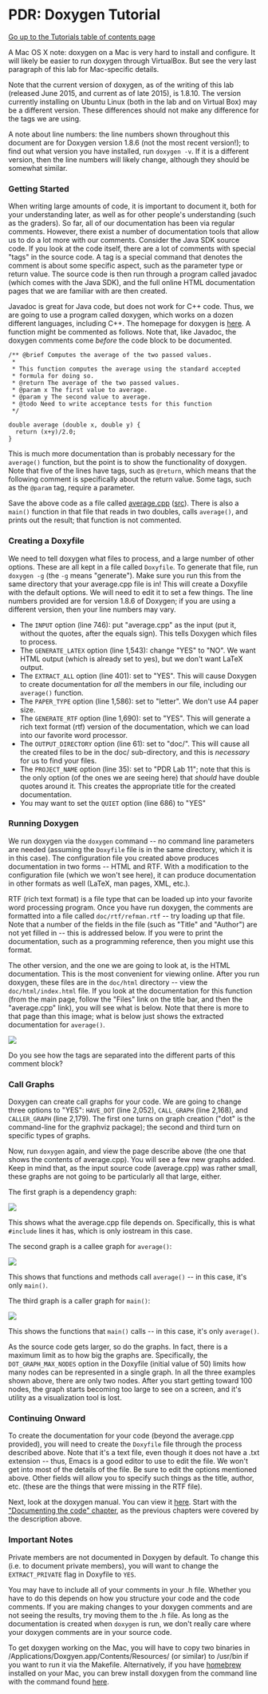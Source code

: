 PDR: Doxygen Tutorial
=====================

[Go up to the Tutorials table of contents page](../index.html)

A Mac OS X note: doxygen on a Mac is very hard to install and configure.  It will likely be easier to run doxygen through VirtualBox.  But see the very last paragraph of this lab for Mac-specific details.

Note that the current version of doxygen, as of the writing of this lab (released June 2015, and current as of late 2015), is 1.8.10.  The version currently installing on Ubuntu Linux (both in the lab and on Virtual Box) may be a different version.  These differences should not make any difference for the tags we are using.

A note about line numbers: the line numbers shown throughout this document are for Doxygen version 1.8.6 (not the most recent version!); to find out what version you have installed, run `doxygen -v`.  If it is a different version, then the line numbers will likely change, although they should be somewhat similar.

### Getting Started ###

When writing large amounts of code, it is important to document it, both for your understanding later, as well as for other people's understanding (such as the graders).  So far, all of our documentation has been via regular comments.  However, there exist a number of documentation tools that allow us to do a lot more with our comments.  Consider the Java SDK source code.  If you look at the code itself, there are a lot of comments with special "tags" in the source code.  A tag is a special command that denotes the comment is about some specific aspect, such as the parameter type or return value.  The source code is then run through a program called javadoc (which comes with the Java SDK), and the full online HTML documentation pages that we are familiar with are then created.

Javadoc is great for Java code, but does not work for C++ code.  Thus, we are going to use a program called doxygen, which works on a dozen different languages, including C++.  The homepage for doxygen is [here](http://www.doxygen.org).  A function might be commented as follows.  Note that, like Javadoc, the doxygen comments come *before* the code block to be documented.

```
/** @brief Computes the average of the two passed values.
 *
 * This function computes the average using the standard accepted
 * formula for doing so.
 * @return The average of the two passed values.
 * @param x The first value to average.
 * @param y The second value to average.
 * @todo Need to write acceptance tests for this function
 */

double average (double x, double y) {
  return (x+y)/2.0;
}
```

This is much more documentation than is probably necessary for the `average()` function, but the point is to show the functionality of doxygen.  Note that five of the lines have tags, such as `@return`, which means that the following comment is specifically about the return value.  Some tags, such as the `@param` tag, require a parameter.

Save the above code as a file called [average.cpp](average.cpp.html) ([src](average.cpp)).  There is also a `main()` function in that file that reads in two doubles, calls `average()`, and prints out the result; that function is not commented.

### Creating a Doxyfile ###

We need to tell doxygen what files to process, and a large number of other options.  These are all kept in a file called `Doxyfile`.  To generate that file, run `doxygen -g` (the `-g` means "generate").  Make sure you run this from the same directory that your average.cpp file is in!  This will create a Doxyfile with the default options.  We will need to edit it to set a few things.  The line numbers provided are for version 1.8.6 of Doxygen; if you are using a different version, then your line numbers may vary.

- The `INPUT` option (line 746): put "average.cpp" as the input (put it, without the quotes, after the equals sign).  This tells Doxygen which files to process.
- The `GENERATE_LATEX` option (line 1,543): change "YES" to "NO".  We want HTML output (which is already set to yes), but we don't want LaTeX output.
- The `EXTRACT_ALL` option (line 401): set to "YES".  This will cause Doxygen to create documentation for *all* the members in our file, including our `average()` function.
- The `PAPER_TYPE` option (line 1,586): set to "letter".  We don't use A4 paper size.
- The `GENERATE_RTF` option (line 1,690): set to "YES".  This will generate a rich text format (rtf) version of the documentation, which we can load into our favorite word processor.
- The `OUTPUT_DIRECTORY` option (line 61): set to "doc/".  This will cause all the created files to be in the doc/ sub-directory, and this is *necessary* for us to find your files.
- The `PROJECT_NAME` option (line 35): set to "PDR Lab 11"; note that this is the only option (of the ones we are seeing here) that *should* have double quotes around it.  This creates the appropriate title for the created documentation.
- You may want to set the `QUIET` option (line 686) to "YES"

### Running Doxygen ###

We run doxygen via the `doxygen` command -- no command line parameters are needed (assuming the `Doxyfile` file is in the same directory, which it is in this case).  The configuration file you created above produces documentation in two forms -- HTML and RTF.  With a modification to the configuration file (which we won't see here), it can produce documentation in other formats as well (LaTeX, man pages, XML, etc.).

RTF (rich text format) is a file type that can be loaded up into your favorite word processing program.  Once you have run doxygen, the comments are formatted into a file called `doc/rtf/refman.rtf` -- try loading up that file.  Note that a number of the fields in the file (such as "Title" and "Author") are not yet filled in -- this is addressed below.  If you were to print the documentation, such as a programming reference, then you might use this format.

The other version, and the one we are going to look at, is the HTML documentation.  This is the most convenient for viewing online.  After you run doxygen, these files are in the `doc/html` directory -- view the `doc/html/index.html` file.  If you look at the documentation for this function (from the main page, follow the "Files" link on the title bar, and then the "average.cpp" link), you will see what is below.  Note that there is more to that page than this image; what is below just shows the extracted documentation for `average()`.

![](screenshot.png)

Do you see how the tags are separated into the different parts of this comment block?

### Call Graphs ###

Doxygen can create call graphs for your code.  We are going to change three options to "YES": `HAVE_DOT` (line 2,052), `CALL_GRAPH` (line 2,168), and `CALLER_GRAPH` (line 2,179).  The first one turns on graph creation ("dot" is the command-line for the graphviz package); the second and third turn on specific types of graphs.

Now, run `doxygen` again, and view the page describe above (the one that shows the contents of average.cpp).  You will see a few new graphs added.  Keep in mind that, as the input source code (average.cpp) was rather small, these graphs are not going to be particularly all that large, either.

The first graph is a dependency graph:

![](graph-1.png)

This shows what the average.cpp file depends on.  Specifically, this is what `#include` lines it has, which is only iostream in this case.

The second graph is a callee graph for `average()`:

![](graph-2.png)

This shows that functions and methods call `average()` -- in this case, it's only `main()`.

The third graph is a caller graph for `main()`:

![](graph-3.png)

This shows the functions that `main()` calls -- in this case, it's only `average()`.

As the source code gets larger, so do the graphs.  In fact, there is a maximum limit as to how big the graphs are.  Specifically, the `DOT_GRAPH_MAX_NODES` option in the Doxyfile (initial value of 50) limits how many nodes can be represented in a single graph.  In all the three examples shown above, there are only two nodes.  After you start getting toward 100 nodes, the graph starts becoming too large to see on a screen, and it's utility as a visualization tool is lost.

### Continuing Onward ###

To create the documentation for your code (beyond the average.cpp provided), you will need to create the `Doxyfile` file through the process described above.  Note that it's a text file, even though it does not have a .txt extension -- thus, Emacs is a good editor to use to edit the file.  We won't get into most of the details of the file. Be sure to edit the options mentioned above.  Other fields will allow you to specify such things as the title, author, etc. (these are the things that were missing in the RTF file).

Next, look at the doxygen manual.  You can view it [here](http://www.doxygen.nl/manual/index.html).  Start with the ["Documenting the code" chapter](http://www.doxygen.nl/manual/docblocks.html), as the previous chapters were covered by the description above.

### Important Notes ###

Private members are not documented in Doxygen by default.  To change this (i.e. to document private members), you will want to change the `EXTRACT_PRIVATE` flag in Doxyfile to `YES`.

You may have to include all of your comments in your .h file.  Whether you have to do this depends on how you structure your code and the code comments.  If you are making changes to your doxygen comments and are not seeing the results, try moving them to the .h file.  As long as the documentation is created when `doxygen` is run, we don't really care where your doxygen comments are in your source code.

To get doxygen working on the Mac, you will have to copy two binaries in /Applications/Doxgyen.app/Contents/Resources/ (or similar) to /usr/bin if you want to run it via the Makefile.  Alternatively, if you have [homebrew](http://brew.sh/) installed on your Mac, you can brew install doxygen from the command line with the command found [here](http://brewformulas.org/Doxygen).
